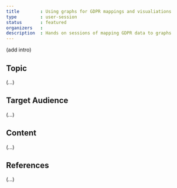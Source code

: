 ```yaml
---
title        : Using graphs for GDPR mappings and visualiations
type         : user-session
status       : featured
organizers   : 
description  : Hands on sessions of mapping GDPR data to graphs
---
```


(add intro)

## Topic

(...)

## Target Audience

(...)

## Content

(...)

## References

(...)
